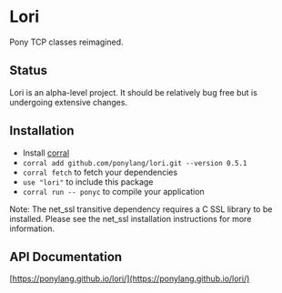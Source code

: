 # Lori

Pony TCP classes reimagined.

## Status

Lori is an alpha-level project. It should be relatively bug free but is undergoing extensive changes.

## Installation

* Install [corral](https://github.com/ponylang/corral)
* `corral add github.com/ponylang/lori.git --version 0.5.1`
* `corral fetch` to fetch your dependencies
* `use "lori"` to include this package
* `corral run -- ponyc` to compile your application

Note: The net_ssl transitive dependency requires a C SSL library to be installed. Please see the net_ssl installation instructions for more information.

## API Documentation

[https://ponylang.github.io/lori/](https://ponylang.github.io/lori/)
